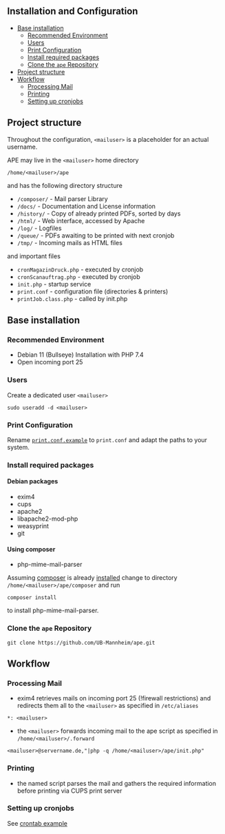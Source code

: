 Installation and Configuration
------------------------------

<!-- BEGIN-MARKDOWN-TOC -->
* [Base installation](#base-installation)
	* [Recommended Environment](#recommended-environment)
	* [Users](#users)
	* [Print Configuration](#print-configuration)
	* [Install required packages](#install-required-packages)
	* [Clone the `ape` Repository](#clone-the-ape-repository)
* [Project structure](#project-structure)
* [Workflow](#workflow)
	* [Processing Mail](#processing-mail)
	* [Printing](#printing)
	* [Setting up cronjobs](#setting-up-cronjobs)

<!-- END-MARKDOWN-TOC -->

## Project structure

Throughout the configuration, `<mailuser>` is a placeholder for an
actual username.

APE may live in the `<mailuser>` home directory

`/home/<mailuser>/ape`

and has the following directory structure

* `/composer/`    -   Mail parser Library
* `/docs/`        -   Documentation and License information
* `/history/`     -   Copy of already printed PDFs, sorted by days
* `/html/`        -   Web interface, accessed by Apache
* `/log/`         -   Logfiles
* `/queue/`       -   PDFs awaiting to be printed with next cronjob
* `/tmp/`         -   Incoming mails as HTML files

and important files

* `cronMagazinDruck.php`  -   executed by cronjob
* `cronScanauftrag.php`   -   executed by cronjob
* `init.php`              -   startup service
* `print.conf`            -   configuration file (directories & printers)
* `printJob.class.php`    -   called by init.php

## Base installation

### Recommended Environment

- Debian 11 (Bullseye) Installation with PHP 7.4
- Open incoming port 25

### Users

Create a dedicated user `<mailuser>`

```
sudo useradd -d <mailuser>
```

### Print Configuration

Rename [`print.conf.example`](./print.conf.example) to `print.conf`
and adapt the paths to your system.

### Install required packages

#### Debian packages

- exim4
- cups
- apache2
- libapache2-mod-php
- weasyprint
- git

#### Using composer
- php-mime-mail-parser

Assuming [composer](https://getcomposer.org) is already 
[installed](https://getcomposer.org/doc/00-intro.md) change to 
directory `/home/<mailuser>/ape/composer` and run

```
composer install
```

to install php-mime-mail-parser.

### Clone the `ape` Repository

```
git clone https://github.com/UB-Mannheim/ape.git
```

## Workflow

### Processing Mail
- exim4 retrieves mails on incoming port 25 (!firewall restrictions)
  and redirects them all to the `<mailuser>` as specified in `/etc/aliases`

```
*: <mailuser>
```

- the `<mailuser>` forwards incoming mail to the ape script as specified
  in `/home/<mailuser>/.forward`

```
<mailuser>@servername.de,"|php -q /home/<mailuser>/ape/init.php"
```

### Printing

- the named script parses the mail and gathers the required
  information before printing via CUPS print server

### Setting up cronjobs

See [crontab example](./examples/config/crontab.debian)

